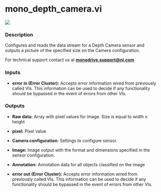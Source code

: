 # mono_depth_camera.vi

<p class="img_container">
<img class="lg_img" src="../mono_depth_camera.png"/>
</p>

### Description

Configures and reads the data stream for a Depth Camera sensor and outputs a picture of the specified size on the Camera configuration.

For technical support contact us at <b>monodrive.support@ni.com</b>
 

### Inputs

- **error in (Error Cluster):** Accepts error information wired from previously called VIs. This information can be used to decide if any functionality should be bypassed in the event of errors from other VIs. 

### Outputs

- **Raw data:**  Array with pixel values for image. Size is equal to width x
height
 

- **pixel:**  Pixel value
 

- **Camera configuration:**  Settings to configure sensor.
 

- **Image:**  Image output with the format and dimensions  specified in
the sensor configuration.
 

- **Annotation:**  Annotation data for all objects classified on the image
 

- **error out (Error Cluster):** Accepts error information wired from previously called VIs. This information can be used to decide if any functionality should be bypassed in the event of errors from other VIs. 

<p>&nbsp;</p>
